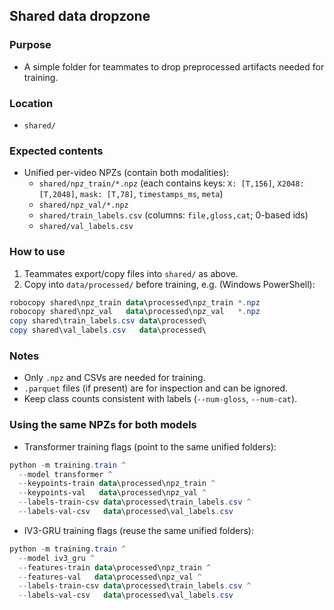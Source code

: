 ## Shared data dropzone

### Purpose

- A simple folder for teammates to drop preprocessed artifacts needed for training.

### Location

- `shared/`

### Expected contents

- Unified per-video NPZs (contain both modalities):
  - `shared/npz_train/*.npz` (each contains keys: `X: [T,156]`, `X2048: [T,2048]`, `mask: [T,78]`, `timestamps_ms`, `meta`)
  - `shared/npz_val/*.npz`
  - `shared/train_labels.csv` (columns: `file,gloss,cat`; 0-based ids)
  - `shared/val_labels.csv`

### How to use

1. Teammates export/copy files into `shared/` as above.
2. Copy into `data/processed/` before training, e.g. (Windows PowerShell):

```powershell
robocopy shared\npz_train data\processed\npz_train *.npz
robocopy shared\npz_val   data\processed\npz_val   *.npz
copy shared\train_labels.csv data\processed\
copy shared\val_labels.csv   data\processed\
```

### Notes

- Only `.npz` and CSVs are needed for training.
- `.parquet` files (if present) are for inspection and can be ignored.
- Keep class counts consistent with labels (`--num-gloss`, `--num-cat`).

### Using the same NPZs for both models

- Transformer training flags (point to the same unified folders):

```powershell
python -m training.train ^
  --model transformer ^
  --keypoints-train data\processed\npz_train ^
  --keypoints-val   data\processed\npz_val ^
  --labels-train-csv data\processed\train_labels.csv ^
  --labels-val-csv   data\processed\val_labels.csv
```

- IV3-GRU training flags (reuse the same unified folders):

```powershell
python -m training.train ^
  --model iv3_gru ^
  --features-train data\processed\npz_train ^
  --features-val   data\processed\npz_val ^
  --labels-train-csv data\processed\train_labels.csv ^
  --labels-val-csv   data\processed\val_labels.csv
```
